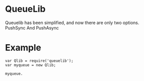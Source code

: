 QueueLib
========

Queuelib has been simplified, and now there are only two options. PushSync And PushAsync

Example
=======

    var Qlib = require('queuelib');
    var myqueue = new Qlib;

    myqueue.

